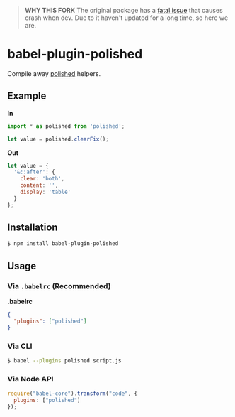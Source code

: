 > **WHY THIS FORK**
> The original package has a [fatal issue](https://github.com/styled-components/babel-plugin-polished/issues/9) that causes crash when dev. Due to it haven't updated for a long time, so here we are.

# babel-plugin-polished

Compile away [polished](https://polished.js.org/) helpers.

## Example

**In**

```js
import * as polished from 'polished';

let value = polished.clearFix();
```

**Out**

```js
let value = {
  '&::after': {
    clear: 'both',
    content: '',
    display: 'table'
  }
};
```

## Installation

```sh
$ npm install babel-plugin-polished
```

## Usage

### Via `.babelrc` (Recommended)

**.babelrc**

```json
{
  "plugins": ["polished"]
}
```

### Via CLI

```sh
$ babel --plugins polished script.js
```

### Via Node API

```javascript
require("babel-core").transform("code", {
  plugins: ["polished"]
});
```
